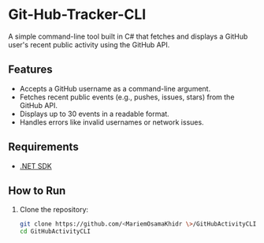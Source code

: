 # Git-Hub-Tracker-CLI

A simple command-line tool built in C# that fetches and displays a GitHub user's recent public activity using the GitHub API.

## Features
- Accepts a GitHub username as a command-line argument.
- Fetches recent public events (e.g., pushes, issues, stars) from the GitHub API.
- Displays up to 30 events in a readable format.
- Handles errors like invalid usernames or network issues.

## Requirements
- [.NET SDK](https://dotnet.microsoft.com/download) 

## How to Run
1. Clone the repository:
   ```bash
   git clone https://github.com/<MariemOsamaKhidr \>/GitHubActivityCLI.git
   cd GitHubActivityCLI
